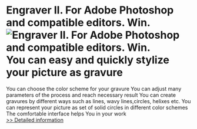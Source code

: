 # Engraver II. For Adobe Photoshop and compatible editors. Win.<br />![Engraver II. For Adobe Photoshop and compatible editors. Win.](https://mycommerce.akamaized.net/api/pimages/P300247238/BIG/300247238.GIF)<br />You can easy and quickly stylize your picture as gravure
You can choose the color scheme for your gravure
You can adjust many parameters of the process and reach necessary result
You can create gravures by different ways such as lines, wavy lines,circles, helixes etc.
You can represent your picture as set of solid circles in different color schemes
The comfortable interface helps You in your work<br />[>> Detailed information](https://secure.shareit.com/shareit/product.html?productid=300247238&affiliateid=200057808)